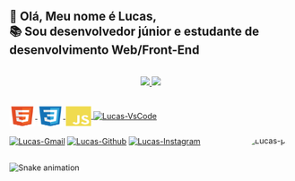 ## 🤩 Olá, Meu nome é Lucas, <br> 📚 Sou desenvolvedor júnior e estudante de desenvolvimento Web/Front-End 
<div align="center">
<br>
  <a href="https://github.com/LucasStorm">
  <img height="149em" src="https://github-readme-stats.vercel.app/api?username=LucasStorm&show_icons=true&theme=algolia&include_all_commits=true&count_private=true"/>
  <img height="149em" src="https://github-readme-stats.vercel.app/api/top-langs/?username=LucasStorm&layout=compact&langs_count=7&theme=algolia"/>
</div>

<br>

<div style="display: inline_block"><br>
  <img align="center" alt="Lucas-HTML" height="36" width="46" src="https://raw.githubusercontent.com/devicons/devicon/master/icons/html5/html5-original.svg">
  <img align="center" alt="Lucas-CSS" height="36" width="46" src="https://raw.githubusercontent.com/devicons/devicon/master/icons/css3/css3-original.svg">
  <img align="center" alt="Lucas-Js" height="36" width="46" src="https://raw.githubusercontent.com/devicons/devicon/master/icons/javascript/javascript-plain.svg">
  <img align="center" alt="Lucas-VsCode" height="45" width="50" src="https://img.icons8.com/fluency/344/visual-studio-code-2019.png">
  <br>
  <br>
  <a href = "mailto:lucasmaciel.emailprofissional@gmail.com" target="_blank"><img align="center" alt="Lucas-Gmail" src="https://img.shields.io/badge/Gmail-D14836?style=for-the-badge&logo=gmail&logoColor=white"></a>
  <a href = "https://github.com/LucasStorm" target="_blank"><img align="center" alt="Lucas-Github" src="https://img.shields.io/badge/GitHub-100000?style=for-the-badge&logo=github&logoColor=white"></a>
  <a href="https://instagram.com/lucas.maciel_z" target="_blank"><img align="center" alt="Lucas-Instagram" src="https://img.shields.io/badge/-Instagram-%23E4405F?style=for-the-badge&logo=instagram&logoColor=white" target="_blank"></a> 
   <img align="right" alt="Lucas-pic" height="150" style="border-radius:50px;" src="https://media.discordapp.net/attachments/825135849750134818/1023346342879313980/88f06495-cf05-4f48-9a88-78aded929fde-removebg-preview.png?width=473&height=473">
 </div>

##

![Snake animation](https://github.com/LucasStorm/LucasStorm/blob/output/github-contribution-grid-snake.svg)
